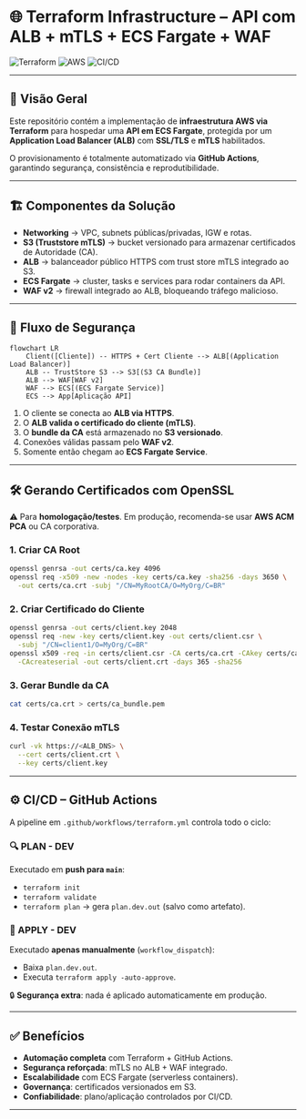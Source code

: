 # 🌐 Terraform Infrastructure – API com ALB + mTLS + ECS Fargate + WAF

![Terraform](https://img.shields.io/badge/Terraform-IAAC-blue?logo=terraform)
![AWS](https://img.shields.io/badge/AWS-Fargate-orange?logo=amazonaws)
![CI/CD](https://img.shields.io/badge/GitHub%20Actions-CI%2FCD-black?logo=github)

---

## 📌 Visão Geral

Este repositório contém a implementação de **infraestrutura AWS via Terraform** para hospedar uma **API em ECS Fargate**, protegida por um **Application Load Balancer (ALB)** com **SSL/TLS** e **mTLS** habilitados.

O provisionamento é totalmente automatizado via **GitHub Actions**, garantindo segurança, consistência e reprodutibilidade.

---

## 🏗️ Componentes da Solução

* **Networking** → VPC, subnets públicas/privadas, IGW e rotas.
* **S3 (Truststore mTLS)** → bucket versionado para armazenar certificados de Autoridade (CA).
* **ALB** → balanceador público HTTPS com trust store mTLS integrado ao S3.
* **ECS Fargate** → cluster, tasks e services para rodar containers da API.
* **WAF v2** → firewall integrado ao ALB, bloqueando tráfego malicioso.

---

## 🔐 Fluxo de Segurança

```mermaid
flowchart LR
    Client([Cliente]) -- HTTPS + Cert Cliente --> ALB[(Application Load Balancer)]
    ALB -- TrustStore S3 --> S3[(S3 CA Bundle)]
    ALB --> WAF[WAF v2]
    WAF --> ECS[(ECS Fargate Service)]
    ECS --> App[Aplicação API]
```

1. O cliente se conecta ao **ALB via HTTPS**.
2. O **ALB valida o certificado do cliente (mTLS)**.
3. O **bundle da CA** está armazenado no **S3 versionado**.
4. Conexões válidas passam pelo **WAF v2**.
5. Somente então chegam ao **ECS Fargate Service**.

---

## 🛠️ Gerando Certificados com OpenSSL

⚠️ Para **homologação/testes**. Em produção, recomenda-se usar **AWS ACM PCA** ou CA corporativa.

### 1. Criar CA Root

```bash
openssl genrsa -out certs/ca.key 4096
openssl req -x509 -new -nodes -key certs/ca.key -sha256 -days 3650 \
  -out certs/ca.crt -subj "/CN=MyRootCA/O=MyOrg/C=BR"
```

### 2. Criar Certificado do Cliente

```bash
openssl genrsa -out certs/client.key 2048
openssl req -new -key certs/client.key -out certs/client.csr \
  -subj "/CN=client1/O=MyOrg/C=BR"
openssl x509 -req -in certs/client.csr -CA certs/ca.crt -CAkey certs/ca.key \
  -CAcreateserial -out certs/client.crt -days 365 -sha256
```

### 3. Gerar Bundle da CA

```bash
cat certs/ca.crt > certs/ca_bundle.pem
```

### 4. Testar Conexão mTLS

```bash
curl -vk https://<ALB_DNS> \
  --cert certs/client.crt \
  --key certs/client.key
```

---

## ⚙️ CI/CD – GitHub Actions

A pipeline em `.github/workflows/terraform.yml` controla todo o ciclo:

### 🔍 PLAN - DEV

Executado em **push para `main`**:

* `terraform init`
* `terraform validate`
* `terraform plan` → gera `plan.dev.out` (salvo como artefato).

### 🚀 APPLY - DEV

Executado **apenas manualmente** (`workflow_dispatch`):

* Baixa `plan.dev.out`.
* Executa `terraform apply -auto-approve`.

🔒 **Segurança extra**: nada é aplicado automaticamente em produção.

---

## ✅ Benefícios

* **Automação completa** com Terraform + GitHub Actions.
* **Segurança reforçada**: mTLS no ALB + WAF integrado.
* **Escalabilidade** com ECS Fargate (serverless containers).
* **Governança**: certificados versionados em S3.
* **Confiabilidade**: plano/aplicação controlados por CI/CD.

---


